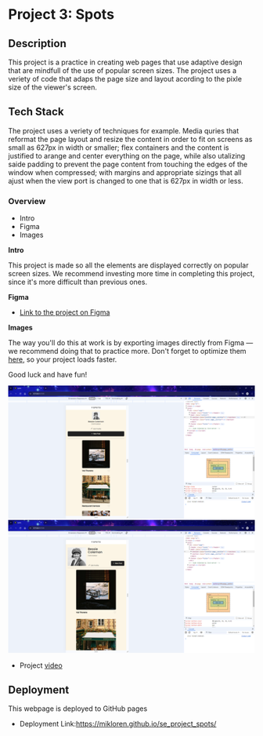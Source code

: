 # Project 3: Spots

## Description

This project is a practice in creating web pages that use adaptive design that are mindfull of the use of popular screen sizes. The project uses a veriety of code that adaps the page size and layout acording to the pixle size of the viewer's screen.

## Tech Stack

The project uses a veriety of techniques for example. Media quries that reformat the page layout and resize the content in order to fit on screens as small as 627px in width or smaller; flex containers and the content is justified to arange and center everything on the page, while also utalizing saide padding to prevent the page content from touching the edges of the window when compressed; with margins and appropriate sizings that all ajust when the view port is changed to one that is 627px in width or less.

### Overview

- Intro
- Figma
- Images

**Intro**

This project is made so all the elements are displayed correctly on popular screen sizes. We recommend investing more time in completing this project, since it's more difficult than previous ones.

**Figma**

- [Link to the project on Figma](https://www.figma.com/file/BBNm2bC3lj8QQMHlnqRsga/Sprint-3-Project-%E2%80%94-Spots?type=design&node-id=2%3A60&mode=design&t=afgNFybdorZO6cQo-1)

**Images**

The way you'll do this at work is by exporting images directly from Figma — we recommend doing that to practice more. Don't forget to optimize them [here](https://tinypng.com/), so your project loads faster.

Good luck and have fun!

![alt text](<Screenshot 2024-09-08 094121.png>) ![alt text](<Screenshot 2024-09-08 094135.png>)

- Project [video](https://drive.google.com/file/d/1oryGerpCojlTT6_0ti3ASi50FSJNadec/view?usp=sharing)

## Deployment

This webpage is deployed to GitHub pages

- Deployment Link:https://mikloren.github.io/se_project_spots/
